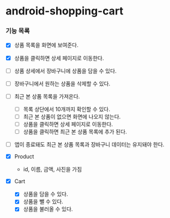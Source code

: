 # android-shopping-cart

### 기능 목록

- [X] 상품 목록을 화면에 보여준다.
- [X] 상품을 클릭하면 상세 페이지로 이동한다.
- [ ] 상품 상세에서 장바구니에 상품을 담을 수 있다.
- [ ] 장바구니에서 원하는 상품을 삭제할 수 있다.
- [ ] 최근 본 상품 목록을 가져온다.
  - [ ] 목록 상단에서 10개까지 확인할 수 있다.
  - [ ] 최근 본 상품이 없으면 화면에 나오지 않는다.
  - [ ] 상품을 클릭하면 상세 페이지로 이동한다.
  - [ ] 상품을 클릭하면 최근 본 상품 목록에 추가 된다.
- [ ] 앱이 종료돼도 최근 본 상품 목록과 장바구니 데이터는 유지돼야 한다.

- [x] Product
  - id, 이름, 금액, 사진을 가짐

- [x] Cart
  - [x] 상품을 담을 수 있다.
  - [x] 상품을 뺄 수 있다.
  - [x] 상품을 불러올 수 있다.